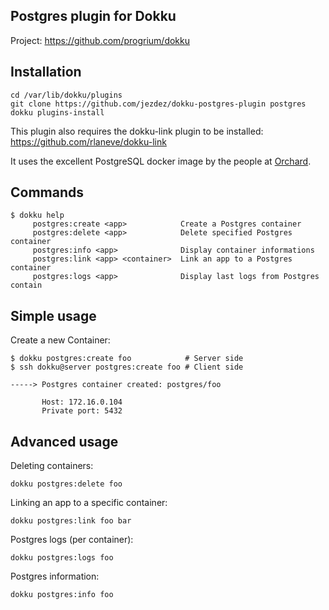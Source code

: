 Postgres plugin for Dokku
-------------------------

Project: https://github.com/progrium/dokku

Installation
------------
```
cd /var/lib/dokku/plugins
git clone https://github.com/jezdez/dokku-postgres-plugin postgres
dokku plugins-install
```

This plugin also requires the dokku-link plugin to be installed:
https://github.com/rlaneve/dokku-link

It uses the excellent PostgreSQL docker image by the people at [Orchard](https://orchardup.com/).

Commands
--------
```
$ dokku help
     postgres:create <app>            Create a Postgres container
     postgres:delete <app>            Delete specified Postgres container
     postgres:info <app>              Display container informations
     postgres:link <app> <container>  Link an app to a Postgres container
     postgres:logs <app>              Display last logs from Postgres contain
```

Simple usage
------------

Create a new Container:
```
$ dokku postgres:create foo            # Server side
$ ssh dokku@server postgres:create foo # Client side

-----> Postgres container created: postgres/foo

       Host: 172.16.0.104
       Private port: 5432
```

Advanced usage
--------------

Deleting containers:
```
dokku postgres:delete foo
```

Linking an app to a specific container:
```
dokku postgres:link foo bar
```

Postgres logs (per container):
```
dokku postgres:logs foo
```

Postgres information:
```
dokku postgres:info foo
```
